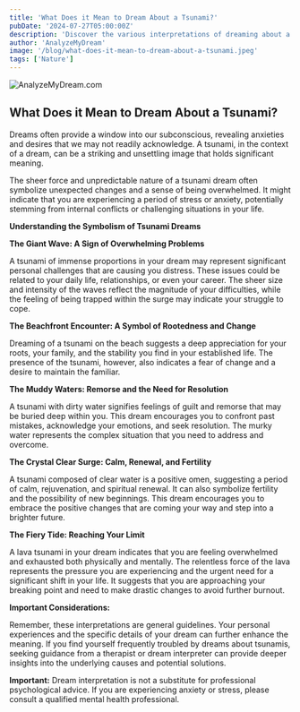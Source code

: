 ```yaml
---
title: 'What Does it Mean to Dream About a Tsunami?'
pubDate: '2024-07-27T05:00:00Z'
description: 'Discover the various interpretations of dreaming about a tsunami, from unexpected changes in your life to reflections of your emotional state.'
author: 'AnalyzeMyDream'
image: '/blog/what-does-it-mean-to-dream-about-a-tsunami.jpeg'
tags: ['Nature']
---
```


![AnalyzeMyDream.com](/blog/what-does-it-mean-to-dream-about-a-tsunami.jpeg)

## What Does it Mean to Dream About a Tsunami?

Dreams often provide a window into our subconscious, revealing anxieties and desires that we may not readily acknowledge. A tsunami, in the context of a dream, can be a striking and unsettling image that holds significant meaning. 

The sheer force and unpredictable nature of a tsunami dream often symbolize unexpected changes and a sense of being overwhelmed. It might indicate that you are experiencing a period of stress or anxiety, potentially stemming from internal conflicts or challenging situations in your life.

**Understanding the Symbolism of Tsunami Dreams**

**The Giant Wave: A Sign of Overwhelming Problems**

A tsunami of immense proportions in your dream may represent significant personal challenges that are causing you distress. These issues could be related to your daily life, relationships, or even your career. The sheer size and intensity of the waves reflect the magnitude of your difficulties, while the feeling of being trapped within the surge may indicate your struggle to cope.

**The Beachfront Encounter: A Symbol of Rootedness and Change**

Dreaming of a tsunami on the beach suggests a deep appreciation for your roots, your family, and the stability you find in your established life. The presence of the tsunami, however, also indicates a fear of change and a desire to maintain the familiar.

**The Muddy Waters: Remorse and the Need for Resolution**

A tsunami with dirty water signifies feelings of guilt and remorse that may be buried deep within you. This dream encourages you to confront past mistakes, acknowledge your emotions, and seek resolution. The murky water represents the complex situation that you need to address and overcome.

**The Crystal Clear Surge: Calm, Renewal, and Fertility**

A tsunami composed of clear water is a positive omen, suggesting a period of calm, rejuvenation, and spiritual renewal. It can also symbolize fertility and the possibility of new beginnings. This dream encourages you to embrace the positive changes that are coming your way and step into a brighter future.

**The Fiery Tide: Reaching Your Limit**

A lava tsunami in your dream indicates that you are feeling overwhelmed and exhausted both physically and mentally. The relentless force of the lava represents the pressure you are experiencing and the urgent need for a significant shift in your life. It suggests that you are approaching your breaking point and need to make drastic changes to avoid further burnout.

**Important Considerations:**

Remember, these interpretations are general guidelines. Your personal experiences and the specific details of your dream can further enhance the meaning. If you find yourself frequently troubled by dreams about tsunamis, seeking guidance from a therapist or dream interpreter can provide deeper insights into the underlying causes and potential solutions.

**Important:** Dream interpretation is not a substitute for professional psychological advice. If you are experiencing anxiety or stress, please consult a qualified mental health professional.